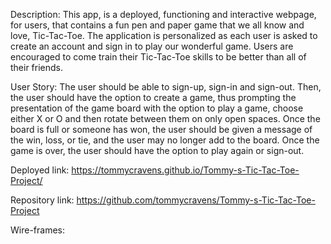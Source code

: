 Description: This app, is a deployed, functioning and interactive webpage, for users, that contains a fun pen and paper game that we all know and love, Tic-Tac-Toe. The application is personalized as each user is asked to create an account and sign in to play our wonderful game. Users are encouraged to come train their Tic-Tac-Toe skills to be better than all of their friends.

User Story: The user should be able to sign-up, sign-in and sign-out. Then, the user should have the option to create a game, thus prompting the presentation of the game board with the option to play a game, choose either X or O and then rotate between them on only open spaces. Once the board is full or someone has won, the user should be given a message of the win, loss, or tie, and the user may no longer add to the board. Once the game is over, the user should have the option to play again or sign-out.

Deployed link: https://tommycravens.github.io/Tommy-s-Tic-Tac-Toe-Project/

Repository link: https://github.com/tommycravens/Tommy-s-Tic-Tac-Toe-Project

Wire-frames:
